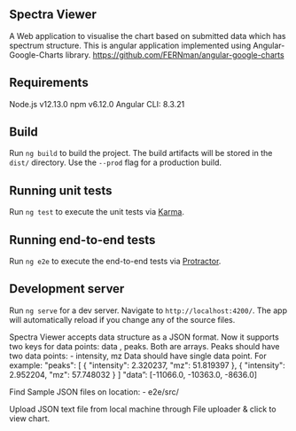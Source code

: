 ## Spectra Viewer

A Web application to visualise the chart based on submitted data which has spectrum structure. 
This is angular application implemented using Angular-Google-Charts library.
https://github.com/FERNman/angular-google-charts

## Requirements
Node.js v12.13.0
npm v6.12.0
Angular CLI: 8.3.21

## Build
Run `ng build` to build the project. The build artifacts will be stored in the `dist/` directory. Use the `--prod` flag for a production build.

## Running unit tests
Run `ng test` to execute the unit tests via [Karma](https://karma-runner.github.io).

## Running end-to-end tests
Run `ng e2e` to execute the end-to-end tests via [Protractor](http://www.protractortest.org/).

## Development server

Run `ng serve` for a dev server. Navigate to `http://localhost:4200/`. The app will automatically reload if you change any of the source files.

Spectra Viewer accepts data structure as a JSON format. Now it supports two keys for data points:  data , peaks.
Both are arrays.  Peaks should have two data points: -  intensity, mz
Data should have single data point.
For example: 
"peaks": [
    {
      "intensity": 2.320237,
      "mz": 51.819397
    },
    {
      "intensity": 2.952204,
      "mz": 57.748032
    } ]
"data”: [-11066.0, -10363.0, -8636.0]

Find Sample JSON files on location: -  e2e/src/

Upload JSON text file from local machine through File uploader & click  to view chart.


